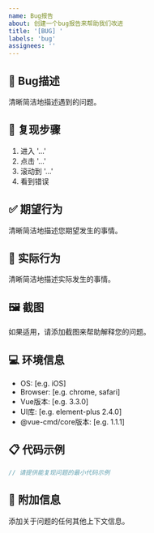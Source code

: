 ```yaml
---
name: Bug报告
about: 创建一个bug报告来帮助我们改进
title: '[BUG] '
labels: 'bug'
assignees: ''
---
```


## 🐛 Bug描述
清晰简洁地描述遇到的问题。

## 🔄 复现步骤
1. 进入 '...'
2. 点击 '...'
3. 滚动到 '...'
4. 看到错误

## ✅ 期望行为
清晰简洁地描述您期望发生的事情。

## 🚫 实际行为
清晰简洁地描述实际发生的事情。

## 🖼️ 截图
如果适用，请添加截图来帮助解释您的问题。

## 💻 环境信息
- OS: [e.g. iOS]
- Browser: [e.g. chrome, safari]
- Vue版本: [e.g. 3.3.0]
- UI库: [e.g. element-plus 2.4.0]
- @vue-cmd/core版本: [e.g. 1.1.1]

## 📋 代码示例
```javascript
// 请提供能复现问题的最小代码示例
```

## 📝 附加信息
添加关于问题的任何其他上下文信息。


